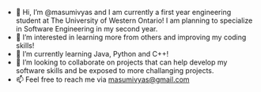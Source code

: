 - 👋 Hi, I’m @masumivyas and I am currently a first year engineering student at The University of Western Ontario! I am planning to specialize in Software Engineering in my second year. 
- 👀 I’m interested in learning more from others and improving my coding skills!
- 🌱 I’m currently learning Java, Python and C++!
- 💞️ I’m looking to collaborate on projects that can help develop my software skills and be exposed to more challanging projects. 
- 📫 Feel free to reach me via masumivyas@gmail.com

